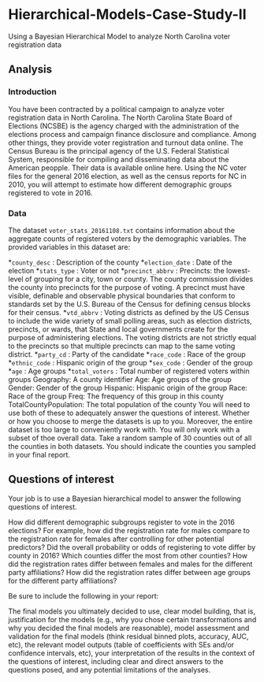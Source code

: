 # Hierarchical-Models-Case-Study-II
Using a Bayesian Hierarchical Model to analyze North Carolina voter registration data

## Analysis

### Introduction
You have been contracted by a political campaign to analyze voter registration data in North Carolina. The North Carolina State Board of Elections (NCSBE) is the agency charged with the administration of the elections process and campaign finance disclosure and compliance. Among other things, they provide voter registration and turnout data online. The Census Bureau is the principal agency of the U.S. Federal Statistical System, responsible for compiling and disseminating data about the American peopple. Their data is available online here. Using the NC voter files for the general 2016 election, as well as the census reports for NC in 2010, you will attempt to estimate how different demographic groups registered to vote in 2016.

### Data
The dataset `voter_stats_20161108.txt` contains information about the aggregate counts of registered voters by the demographic variables. The provided variables in this dataset are:

*`county_desc` : Description of the county
*`election_date` : Date of the election
*`stats_type` : Voter or not
*`precinct_abbrv` : Precincts: the lowest-level of grouping for a city, town or county. The county commission divides the county into precincts for the purpose of voting. A precinct must have visible, definable and observable physical boundaries that conform to standards set by the U.S. Bureau of the Census for defining census blocks for their census.
*`vtd_abbrv` : Voting districts as defined by the US Census to include the wide variety of small polling areas, such as election districts, precincts, or wards, that State and local governments create for the purpose of administering elections. The voting districts are not strictly equal to the precincts so that multiple precincts can map to the same voting district.
*`party_cd` : Party of the candidate
*`race_code` : Race of the group
*`ethnic_code` : Hispanic origin of the group
*`sex_code` : Gender of the group
*`age` : Age groups
*`total_voters` : Total number of registered voters within groups
Geography: A county identifier
Age: Age groups of the group
Gender: Gender of the group
Hispanic: Hispanic origin of the group
Race: Race of the group
Freq: The frequency of this group in this county
TotalCountyPopulation: The total population of the county
You will need to use both of these to adequately answer the questions of interest. Whether or how you choose to merge the datasets is up to you. Moreover, the entire dataset is too large to conveniently work with. You will only work with a subset of thoe overall data. Take a random sample of 30 counties out of all the counties in both datasets. You should indicate the counties you sampled in your final report.

## Questions of interest
Your job is to use a Bayesian hierarchical model to answer the following questions of interest.

How did different demographic subgroups register to vote in the 2016 elections? For example, how did the registration rate for males compare to the registration rate for females after controlling for other potential predictors?
Did the overall probability or odds of registering to vote differ by county in 2016? Which counties differ the most from other counties?
How did the registration rates differ between females and males for the different party affiliations?
How did the registration rates differ between age groups for the different party affiliations?

Be sure to include the following in your report:

The final models you ultimately decided to use, clear model building, that is, justification for the models (e.g., why you chose certain transformations and 
why you decided the final models are reasonable), model assessment and validation for the final models (think residual binned plots, accuracy, AUC, etc), the relevant model outputs (table of coefficients with SEs and/or confidence intervals, etc),
your interpretation of the results in the context of the questions of interest, including clear and direct answers to the questions posed, and any potential limitations of the analyses.
